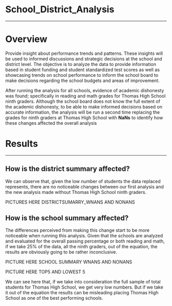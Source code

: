 # School_District_Analysis
---
# Overview
Provide insight about performance trends and patterns. These insights will be used to informed discussions and strategic decisions at the school and district level. The objective is to analyze the data to provide information based in student funding and student standardized test scores as well as showcasing trends on school performance to inform the school board to make decisions regarding the school budgets and areas of improvement.

After running the analysis for all schools, evidence of academic dishonesty was found; specifically in reading and math grades for Thomas High School ninth graders. Although the school board does not know the full extent of the academic dishonesty, to be able to make informed decisions based on accurate information, the analysis will be run a second time replacing the grades for ninth graders at Thomas High School with **NaNs** to identify how these changes affected the overall analysis

# Results
---
## How is the district summary affected?
We can observe that, given the low number of students the data replaced represents, there are no noticeable changes between our first analysis and the new analysis made without Thomas High School ninth graders.

PICTURES HERE DISTRICTSUMARRY_WNANS AND NONANS

## How is the school summary affected?
The differences perceived from making this change start to be more noticeable when running this analysis. Given that the schools are analyzed and evaluated for the overall passing percentage or both reading and math, if we take 25% of the data, all the ninth graders, out of the equation, the results are obviously going to be rather inconclusive. 

PICTURE HERE SCHOOL SUMMARY WNANS AND NONANS

PICTURE HERE TOP5 AND LOWEST 5

We can see here that, if we take into consideration the full sample of total students for Thomas High School, we get very low numbers. But if we take it out of the equation the results can be misleading placing Thomas High School as one of the best performing schools.
